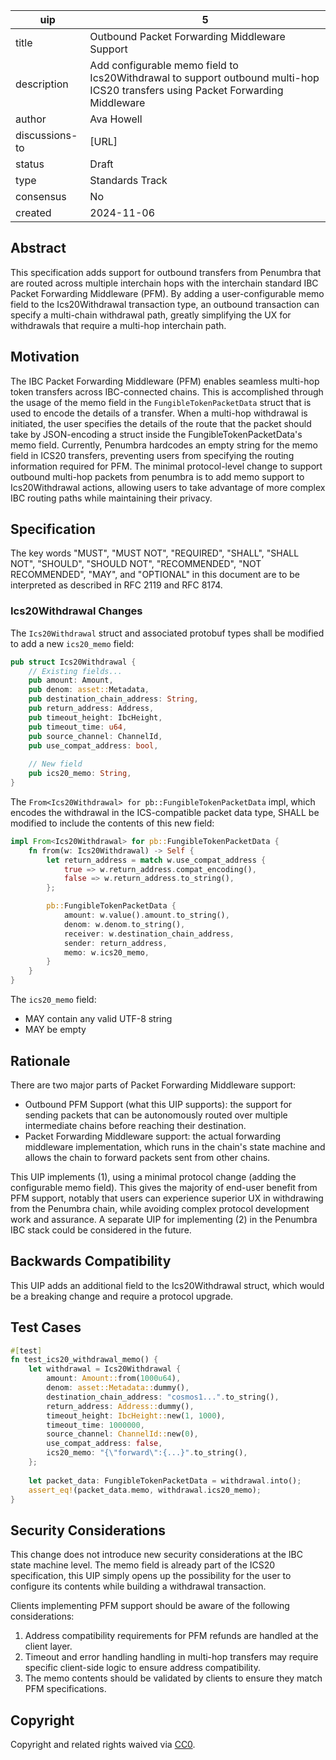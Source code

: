 | uip | 5 |
| - | - |
| title | Outbound Packet Forwarding Middleware Support |
| description | Add configurable memo field to Ics20Withdrawal to support outbound multi-hop ICS20 transfers using Packet Forwarding Middleware |
| author | Ava Howell |
| discussions-to | [URL] |
| status | Draft |
| type | Standards Track |
| consensus | No |
| created | 2024-11-06 |

## Abstract

This specification adds support for outbound transfers from Penumbra that are routed across multiple interchain hops with the interchain standard IBC Packet Forwarding Middleware (PFM). By adding a user-configurable memo field to the Ics20Withdrawal transaction type, an outbound transaction can specify a multi-chain withdrawal path, greatly simplifying the UX for withdrawals that require a multi-hop interchain path.

## Motivation

The IBC Packet Forwarding Middleware (PFM) enables seamless multi-hop token transfers across IBC-connected chains. This is accomplished through the usage of the memo field in the `FungibleTokenPacketData` struct that is used to encode the details of a transfer. When a multi-hop withdrawal is initiated, the user specifies the details of the route that the packet should take by JSON-encoding a struct inside the FungibleTokenPacketData's memo field. Currently, Penumbra hardcodes an empty string for the memo field in ICS20 transfers, preventing users from specifying the routing information required for PFM. The minimal protocol-level change to support outbound multi-hop packets from penumbra is to add memo support to Ics20Withdrawal actions, allowing users to take advantage of more complex IBC routing paths while maintaining their privacy.

## Specification

The key words "MUST", "MUST NOT", "REQUIRED", "SHALL", "SHALL NOT", "SHOULD", "SHOULD NOT", "RECOMMENDED", "NOT RECOMMENDED", "MAY", and "OPTIONAL" in this document are to be interpreted as described in RFC 2119 and RFC 8174.

### Ics20Withdrawal Changes

The `Ics20Withdrawal` struct and associated protobuf types shall be modified to add a new `ics20_memo` field:

```rust
pub struct Ics20Withdrawal {
    // Existing fields...
    pub amount: Amount,
    pub denom: asset::Metadata,
    pub destination_chain_address: String,
    pub return_address: Address,
    pub timeout_height: IbcHeight,
    pub timeout_time: u64,
    pub source_channel: ChannelId,
    pub use_compat_address: bool,
    
    // New field
    pub ics20_memo: String,
}
```

The `From<Ics20Withdrawal> for pb::FungibleTokenPacketData` impl, which encodes the withdrawal in the ICS-compatible packet data type, SHALL be modified to include the contents of this new field:

```rust
impl From<Ics20Withdrawal> for pb::FungibleTokenPacketData {
    fn from(w: Ics20Withdrawal) -> Self {
        let return_address = match w.use_compat_address {
            true => w.return_address.compat_encoding(),
            false => w.return_address.to_string(),
        };

        pb::FungibleTokenPacketData {
            amount: w.value().amount.to_string(),
            denom: w.denom.to_string(),
            receiver: w.destination_chain_address,
            sender: return_address,
            memo: w.ics20_memo,
        }
    }
}
```

The `ics20_memo` field:
- MAY contain any valid UTF-8 string
- MAY be empty

## Rationale

There are two major parts of Packet Forwarding Middleware support:

- Outbound PFM Support (what this UIP supports): the support for sending packets that can be autonomously routed over multiple intermediate chains before reaching their destination.
- Packet Forwarding Middleware support: the actual forwarding middleware implementation, which runs in the chain's state machine and allows the chain to forward packets sent from other chains.

This UIP implements (1), using a minimal protocol change (adding the configurable memo field). This gives the majority of end-user benefit from PFM support, notably that users can experience superior UX in withdrawing from the Penumbra chain, while avoiding complex protocol development work and assurance. A separate UIP for implementing (2) in the Penumbra IBC stack could be considered in the future.


## Backwards Compatibility

This UIP adds an additional field to the Ics20Withdrawal struct, which would be a breaking change and require a protocol upgrade.

## Test Cases

```rust
#[test]
fn test_ics20_withdrawal_memo() {
    let withdrawal = Ics20Withdrawal {
        amount: Amount::from(1000u64),
        denom: asset::Metadata::dummy(),
        destination_chain_address: "cosmos1...".to_string(),
        return_address: Address::dummy(),
        timeout_height: IbcHeight::new(1, 1000),
        timeout_time: 1000000,
        source_channel: ChannelId::new(0),
        use_compat_address: false,
        ics20_memo: "{\"forward\":{...}".to_string(),
    };
    
    let packet_data: FungibleTokenPacketData = withdrawal.into();
    assert_eq!(packet_data.memo, withdrawal.ics20_memo);
}
```

## Security Considerations

This change does not introduce new security considerations at the IBC state machine level. The memo field is already part of the ICS20 specification, this UIP simply opens up the possibility for the user to configure its contents while building a withdrawal transaction.

Clients implementing PFM support should be aware of the following considerations:

1. Address compatibility requirements for PFM refunds are handled at the client layer.
2. Timeout and error handling handling in multi-hop transfers may require specific client-side logic to ensure address compatibility.
3. The memo contents should be validated by clients to ensure they match PFM specifications.

## Copyright

Copyright and related rights waived via [CC0](https://github.com/penumbra-zone/UIPs/blob/main/LICENSE).
